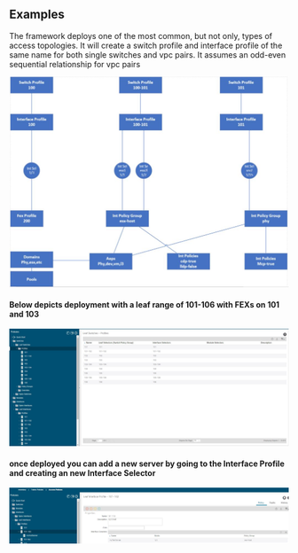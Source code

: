 ## Examples
The framework deploys one of the most common, but not  only, types of access topologies.  It will create a switch profile and interface profile of the same name for both single switches and vpc pairs.  It assumes an odd-even sequential relationship for vpc pairs

![concept](../images/fabric_policies.JPG)

#### Below depicts deployment with a leaf range of 101-106 with FEXs on 101 and 103

![Switch and Interface Profiles](../images/switch_profiles.JPG)

#### once deployed you can add a new server by going to the Interface Profile and creating an new Interface Selector

![IntSel](../images/intSel.JPG)